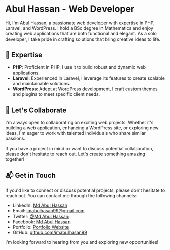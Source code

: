 # Abul Hassan - Web Developer

Hi, I'm Abul Hassan, a passionate web developer with expertise in PHP, Laravel, and WordPress. I hold a BSc degree in Mathematics and enjoy creating web applications that are both functional and elegant. As a solo developer, I take pride in crafting solutions that bring creative ideas to life.

## 🔧 Expertise

- **PHP**: Proficient in PHP, I use it to build robust and dynamic web applications.
- **Laravel**: Experienced in Laravel, I leverage its features to create scalable and maintainable solutions.
- **WordPress**: Adept at WordPress development, I craft custom themes and plugins to meet specific client needs.

## 🤝 Let's Collaborate

I'm always open to collaborating on exciting web projects. Whether it's building a web application, enhancing a WordPress site, or exploring new ideas, I'm eager to work with talented individuals who share similar passions.

If you have a project in mind or want to discuss potential collaboration, please don't hesitate to reach out. Let's create something amazing together!

## 📬 Get in Touch

If you'd like to connect or discuss potential projects, please don't hesitate to reach out. You can contact me through the following channels:

- LinkedIn: [Md Abul Hassan](https://www.linkedin.com/in/imabulhasan99)
- Email: imabulhasan99@gmail.com
- Twitter: [@Md Abul Hassan](https://twitter.com/imabulhasan99)
- Facebook: [Md Abul Hassan](https://www.facebook.com/imabulhasan99)
- Portfolio: [Portfolio Website](https://www.imabulhasan99.com)
- GitHub: [github.com/imabulhasan99](https://github.com/imabulhasan99)

I'm looking forward to hearing from you and exploring new opportunities!
